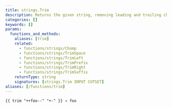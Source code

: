 ```yaml
---
title: strings.Trim
description: Returns the given string, removing leading and trailing characters specified in the cutset.
categories: []
keywords: []
params:
  functions_and_methods:
    aliases: [trim]
    related:
      - functions/strings/Chomp
      - functions/strings/TrimSpace
      - functions/strings/TrimLeft
      - functions/strings/TrimPrefix
      - functions/strings/TrimRight
      - functions/strings/TrimSuffix
    returnType: string
    signatures: [strings.Trim INPUT CUTSET]
aliases: [/functions/trim]
---
```


```go-html-template
{{ trim "++foo--" "+-" }} → foo
```
